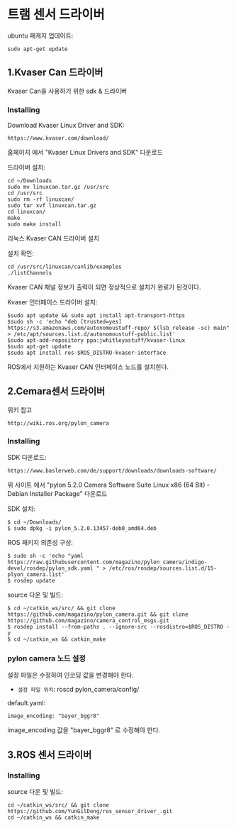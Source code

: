 트램 센서 드라이버
===================================

ubuntu 패캐지 업데이트:

    sudo apt-get update  

1.Kvaser Can 드라이버
-----------------------------------
Kvaser Can을 사용하기 위한 sdk & 드라이버

### Installing ###

Download Kvaser Linux Driver and SDK:

    https://www.kvaser.com/download/

홈페이지 에서 "Kvaser Linux Drivers and SDK" 다운로드

드라이버 설치:

    cd ~/Downloads
    sudo mv linuxcan.tar.gz /usr/src
    cd /usr/src
    sudo rm -rf linuxcan/
    sudo tar xvf linuxcan.tar.gz
    cd linuxcan/
    make
    sudo make install

리눅스 Kvaser CAN 드라이버 설치

설치 확인:

    cd /usr/src/linuxcan/canlib/examples
    ./listChannels    

Kvaser CAN 채널 정보가 출력이 되면 정상적으로 설치가 완료가 된것이다.


Kvaser 인터페이스 드라이버 설치:    

    $sudo apt update && sudo apt install apt-transport-https
    $sudo sh -c 'echo "deb [trusted=yes] https://s3.amazonaws.com/autonomoustuff-repo/ $(lsb_release -sc) main" > /etc/apt/sources.list.d/autonomoustuff-public.list'
    $sudo apt-add-repository ppa:jwhitleyastuff/kvaser-linux
    $sudo apt-get update
    $sudo apt install ros-$ROS_DISTRO-kvaser-interface

ROS에서 지원하는 Kvaser CAN 인터페이스 노드를 설치힌다.


2.Cemara센서 드라이버
-----------------------------------
위키 참고

    http://wiki.ros.org/pylon_camera

### Installing ###

SDK 다운로드:

    https://www.baslerweb.com/de/support/downloads/downloads-software/    

위 사이트 에서 "pylon 5.2.0 Camera Software Suite Linux x86 (64 Bit) - Debian Installer Package" 다운로드

SDK 설치:

    $ cd ~/Downloads/
    $ sudo dpkg -i pylon_5.2.0.13457-deb0_amd64.deb

ROS 패키지 의존성 구성:

    $ sudo sh -c 'echo "yaml https://raw.githubusercontent.com/magazino/pylon_camera/indigo-devel/rosdep/pylon_sdk.yaml " > /etc/ros/rosdep/sources.list.d/15-plyon_camera.list'
    $ rosdep update


source 다운 및 빌드:    

    $ cd ~/catkin_ws/src/ && git clone https://github.com/magazino/pylon_camera.git && git clone https://github.com/magazino/camera_control_msgs.git
    $ rosdep install --from-paths . --ignore-src --rosdistro=$ROS_DISTRO -y
    $ cd ~/catkin_ws && catkin_make

### pylon camera 노드 설정 ###
설정 파일은 수정하여 인코딩 값을 변경해야 한다.

 * `설정 파일 위치`: roscd pylon_camera/config/

default.yaml:

    image_encoding: "bayer_bggr8"

image_encoding 값을 "bayer_bggr8" 로 수정해야 한다.

3.ROS 센서 드라이버
-----------------------------------

### Installing ###

source 다운 및 빌드:    

    cd ~/catkin_ws/src/ && git clone https://github.com/YunGilDong/ros_sensor_driver_.git    
    cd ~/catkin_ws && catkin_make

